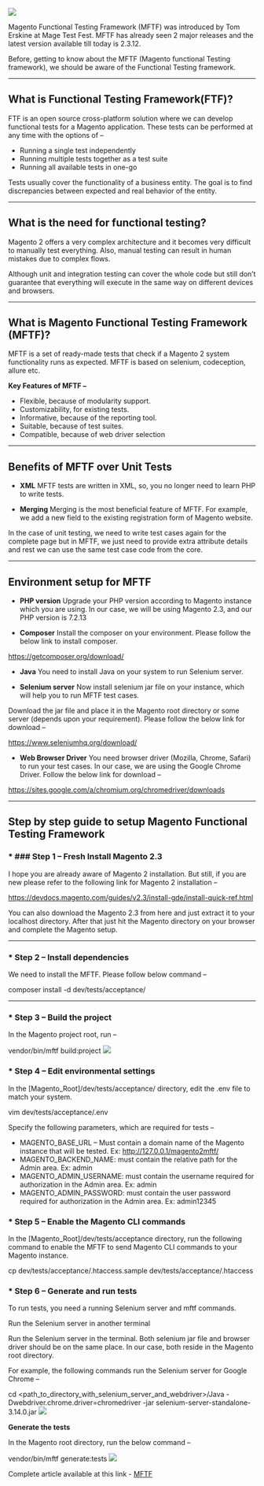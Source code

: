 ![](https://images.viblo.asia/35961d07-1a73-45b5-8cb2-86cebb4a9658.jpg)

Magento Functional Testing Framework (MFTF) was introduced by Tom Erskine at Mage Test Fest. MFTF has already seen 2 major releases and the latest version available till today is 2.3.12.

Before, getting to know about the MFTF (Magento functional Testing framework), we should be aware of the Functional Testing framework.

-----

## **What is Functional Testing Framework(FTF)?**
FTF is an open source cross-platform solution where we can develop functional tests for a Magento application. These tests can be performed at any time with the options of –

* Running a single test independently
* Running multiple tests together as a test suite
* Running all available tests in one-go

Tests usually cover the functionality of a business entity. The goal is to find discrepancies between expected and real behavior of the entity.

-----

## **What is the need for functional testing?**
Magento 2 offers a very complex architecture and it becomes very difficult to manually test everything. Also, manual testing can result in human mistakes due to complex flows.

Although unit and integration testing can cover the whole code but still don’t guarantee that everything will execute in the same way on different devices and browsers.

-----

## **What is Magento Functional Testing Framework (MFTF)?**
MFTF is a set of ready-made tests that check if a Magento 2 system functionality runs as expected. MFTF is based on selenium, codeception, allure etc.

**Key Features of MFTF –**

* Flexible, because of modularity support.
* Customizability, for existing tests.
* Informative, because of the reporting tool.
* Suitable, because of test suites.
* Compatible, because of web driver selection

-----

## **Benefits of MFTF over Unit Tests**
* **XML**
MFTF tests are written in XML, so, you no longer need to learn PHP to write tests.

* **Merging**
Merging is the most beneficial feature of MFTF. For example, we add a new field to the existing registration form of Magento website.

In the case of unit testing, we need to write test cases again for the complete page but in MFTF, we just need to provide extra attribute details and rest we can use the same test case code from the core.

-----

## **Environment setup for MFTF**
* **PHP version**
Upgrade your PHP version according to Magento instance which you are using. In our case, we will be using Magento 2.3, and our PHP version is 7.2.13

* **Composer**
Install the composer on your environment. Please follow the below link to install composer.

https://getcomposer.org/download/

* **Java**
You need to install Java on your system to run Selenium server.

* **Selenium server**
Now install selenium jar file on your instance, which will help you to run MFTF test cases.

Download the jar file and place it in the Magento root directory or some server (depends upon your requirement). Please follow the below link for download –

https://www.seleniumhq.org/download/

* **Web Browser Driver**
You need browser driver (Mozilla, Chrome, Safari) to run your test cases. In our case, we are using the Google Chrome Driver. Follow the below link for download –

https://sites.google.com/a/chromium.org/chromedriver/downloads

-----

## **Step by step guide to setup Magento Functional Testing Framework**
### * ### **Step 1 – Fresh Install Magento 2.3**
I hope you are already aware of Magento 2 installation. But still, if you are new please refer to the following link for Magento 2 installation –

https://devdocs.magento.com/guides/v2.3/install-gde/install-quick-ref.html

You can also download the Magento 2.3 from here and just extract it to your localhost directory. After that just hit the Magento directory on your browser and complete the Magento setup.

-----

### * **Step 2 – Install dependencies**
We need to install the MFTF. Please follow below command –

composer install -d dev/tests/acceptance/

-----

### * **Step 3 – Build the project**
In the Magento project root, run –

vendor/bin/mftf build:project
![](https://images.viblo.asia/88f71cc4-1bd8-4aba-9356-1513fba47067.png)


### * **Step 4 – Edit environmental settings**
In the [Magento_Root]/dev/tests/acceptance/ directory, edit the .env file to match your system.

vim dev/tests/acceptance/.env

Specify the following parameters, which are required for tests –

* MAGENTO_BASE_URL – Must contain a domain name of the Magento instance that will be tested. Ex: http://127.0.0.1/magento2mftf/
* MAGENTO_BACKEND_NAME: must contain the relative path for the Admin area. Ex: admin
* MAGENTO_ADMIN_USERNAME: must contain the username required for authorization in the Admin area. Ex: admin
* MAGENTO_ADMIN_PASSWORD: must contain the user password required for authorization in the Admin area. Ex: admin12345


### * **Step 5 – Enable the Magento CLI commands**
In the [Magento_Root]/dev/tests/acceptance directory, run the following command to enable the MFTF to send Magento CLI commands to your Magento instance.

cp dev/tests/acceptance/.htaccess.sample dev/tests/acceptance/.htaccess

### * **Step 6 – Generate and run tests**
To run tests, you need a running Selenium server and mftf commands.

Run the Selenium server in another terminal

Run the Selenium server in the terminal. Both selenium jar file and browser driver should be on the same place. In our case, both reside in the Magento root directory.

For example, the following commands run the Selenium server for Google Chrome –

cd <path_to_directory_with_selenium_server_and_webdriver>/Java -Dwebdriver.chrome.driver=chromedriver -jar selenium-server-standalone-3.14.0.jar
![](https://images.viblo.asia/0a4a70d3-f9dd-4246-a165-4f453c6f96f7.png)


**Generate the tests**

In the Magento root directory, run the below command –

vendor/bin/mftf generate:tests
![](https://images.viblo.asia/49f220b8-0566-4a04-b9b7-d0bf1c560e55.png)

Complete article available at this link - [MFTF](https://www.vtnetzwelt.com/ecommerce-blog/magento-development-blog/magento-functional-testing-framework/)